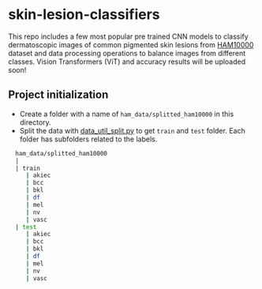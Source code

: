# skin-lesion-classifiers

This repo includes a few most popular pre trained CNN models to classify dermatoscopic images of common pigmented skin lesions from [HAM10000](https://www.kaggle.com/datasets/kmader/skin-cancer-mnist-ham10000) dataset and data processing operations to balance images from different classes. Vision Transformers (ViT) and accuracy results will be uploaded soon!

## Project initialization
 
- Create a folder with a name of `ham_data/splitted_ham10000` in this directory.
- Split the data with [data_util_split.py](https://github.com/robuno/skin-disease-classifiers/blob/master/data_util_split.py) to get `train` and `test` folder. Each folder has subfolders related to the labels.

```bash
  ham_data/splitted_ham10000
  |
  | train
     | akiec 
     | bcc 
     | bkl 
     | df 
     | mel 
     | nv
     | vasc
  | test
     | akiec 
     | bcc 
     | bkl 
     | df 
     | mel 
     | nv
     | vasc
```
  
